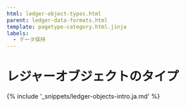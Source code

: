 ```yaml
---
html: ledger-object-types.html
parent: ledger-data-formats.html
template: pagetype-category.html.jinja
labels:
  - データ保持
---
```

# レジャーオブジェクトのタイプ

{% include '_snippets/ledger-objects-intro.ja.md' %}
